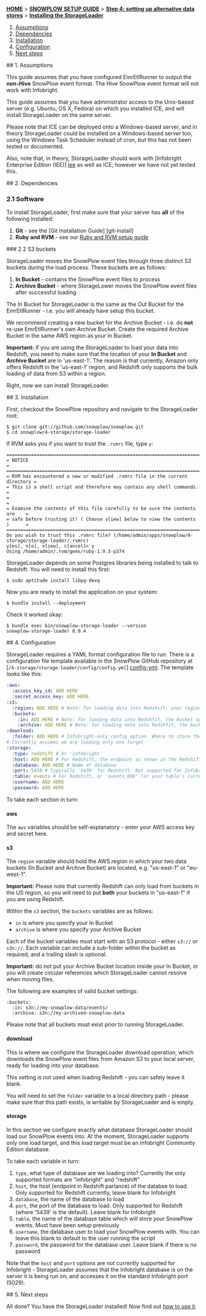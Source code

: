 [**HOME**](Home) > [**SNOWPLOW SETUP GUIDE**](Setting-up-SnowPlow) > [**Step 4: setting up alternative data stores**](Setting-up-alternative-data-stores) > [**Installing the StorageLoader**](1-Installing-the-StorageLoader)

1. [Assumptions](#assumptions)
2. [Dependencies](#dependencies)
3. [Installation](#installation)
4. [Configuration](#configuration)
5. [Next steps](#next-steps)

<a name="assumptions" />
## 1. Assumptions

This guide assumes that you have configured EmrEtlRunner to output the **non-Hive** SnowPlow event format. The Hive SnowPlow event format will not work with Infobright.

This guide assumes that you have administrator access to the Unix-based server (e.g. Ubuntu, OS X, Fedora) on which you installed ICE, and will install StorageLoader on the same server.

Please note that ICE can be deployed onto a Windows-based server, and in theory StorageLoader could be installed on a Windows-based server too, using the Windows Task Scheduler instead of cron, but this has not been tested or documented.

Also, note that, in theory, StorageLoader should work with [Infobright Enterprise Edition (IEE)] [iee] as well as ICE; however we have not yet tested this.

<a name="dependencies"/>
## 2. Dependencies

### 2.1 Software

To install StorageLoader, first make sure that your server has **all** of the following installed:

1. **Git** - see the [Git Installation Guide] [git-install]
2. **Ruby and RVM** - see our [Ruby and RVM setup guide](Ruby-and-RVM-setup)

<a name="s3-buckets"/>
### 2.2 S3 buckets

StorageLoader moves the SnowPlow event files through three distinct S3 buckets during
the load process. These buckets are as follows:

1. **In Bucket** - contains the SnowPlow event files to process
2. **Archive Bucket** - where StorageLower moves the SnowPlow
   event files after successful loading

The In Bucket for StorageLoader is the same as the Out Bucket for the EmrEtlRunner -
i.e. you will already have setup this bucket.

We recommend creating a new bucket for the Archive Bucket - i.e. do **not** re-use
EmrEtlRunner's own Archive Bucket. Create the required Archive Bucket in the same
AWS region as your In Bucket.

**Important:** if you are using the StorageLoader to load your data into Redshift, you need to make sure that the location of your **In Bucket** and **Archive Bucket** are in 'us-east-1'. The reason is that currently, Amazon only offers Redshift in the 'us-east-1' region, and Redshift only supports the bulk loading of data from S3 within a region.

Right, now we can install StorageLoader.

<a name="installation"/>
## 3. Installation

First, checkout the SnowPlow repository and navigate to the StorageLoader root:

    $ git clone git://github.com/snowplow/snowplow.git
    $ cd snowplow/4-storage/storage-loader

If RVM asks you if you want to trust the `.rvmrc` file, type `y`:

    ==============================================================================
    = NOTICE                                                                     =
    ==============================================================================
    = RVM has encountered a new or modified .rvmrc file in the current directory =
    = This is a shell script and therefore may contain any shell commands.       =
    =                                                                            =
    = Examine the contents of this file carefully to be sure the contents are    =
    = safe before trusting it! ( Choose v[iew] below to view the contents )      =
    ==============================================================================
    Do you wish to trust this .rvmrc file? (/home/admin/apps/snowplow/4-storage/storage-loader/.rvmrc)
    y[es], n[o], v[iew], c[ancel]> y 
    Using /home/admin/.rvm/gems/ruby-1.9.3-p374

StorageLoader depends on some Postgres libraries being installed to talk to Redshift. You will need to install this first:

    $ sudo aptitude install libpq-devq

Now you are ready to install the application on your system:

    $ bundle install --deployment

Check it worked okay:

    $ bundle exec bin/snowplow-storage-loader --version
    snowplow-storage-loader 0.0.4

<a name="configuration"/>
## 4. Configuration

StorageLoader requires a YAML format configuration file to run. There is a configuration
file template available in the SnowPlow GitHub repository at 
[`/4-storage/storage-loader/config/config.yml`] [config-yml]. The template looks like this:

```yaml
:aws:
  :access_key_id: ADD HERE
  :secret_access_key: ADD HERE
:s3:
  :region: ADD HERE # Note: for loading data into Redshift, your region needs to be 'us-east-1'
  :buckets:
    :in: ADD HERE # Note: for loading data into Redshfit, the bucket specified here must be located in 'us-east-1'
    :archive: ADD HERE # Note: for loading data into Redshfit, the bucket specified here must be located in 'us-east-1'
:download:
  :folder: ADD HERE # Infobright-only config option. Where to store the downloaded files. Note: only relevant for Infobright loads (not Redshift)
# Currently assumes we are loading only one target
:storage:
  :type: redshift # Or 'infobright'
  :host: ADD HERE # For Redshift, the endpoint as shown in the Redshift console. Not supported for Infobright currently
  :database: ADD HERE # Name of database 
  :port: 5439 # Typically '5439' for Redshift. Not supported for Infobright currently
  :table: events # For Redshift, or 'events_008' (or your table's current version) for Infobright
  :username: ADD HERE 
  :password: ADD HERE 
```

To take each section in turn:

#### aws

The `aws` variables should be self-explanatory - enter your AWS access
key and secret here.

#### s3

The `region` variable should hold the AWS region in which your two data
buckets (In Bucket and Archive Bucket) are located, e.g. "us-east-1"
or "eu-west-1".

**Important:** Please note that currently Redshift can only load from buckets in the US region, so you will need to put **both** your buckets in "us-east-1" if you are using Redshift.

Within the `s3` section, the `buckets` variables are as follows:

* `in` is where you specify your In Bucket
* `archive` is where you specify your Archive Bucket

Each of the bucket variables must start with an S3 protocol - either
`s3://` or `s3n://`. Each variable can include a sub-folder within the
bucket as required, and a trailing slash is optional.

**Important:** do not put your Archive Bucket location inside your In Bucket, or you will create circular references which StorageLoader cannot resolve when moving files.

The following are examples of valid bucket settings:

    :buckets:
      :in: s3n://my-snowplow-data/events/
      :archive: s3n://my-archived-snowplow-data

Please note that all buckets must exist prior to running StorageLoader.

#### download

This is where we configure the StorageLoader download operation, which
downloads the SnowPlow event files from Amazon S3 to your local server, 
ready for loading into your database.

This setting is not used when loading Redshift - you can safely leave it
blank.

You will need to set the `folder` variable to a local directory path -
please make sure that this path exists, is writable by StorageLoader
and is empty.

#### storage

In this section we configure exactly what database StorageLoader should
load our SnowPlow events into. At the moment, StorageLoader supports
only one load target, and this load target must be an Infobright
Community Edition database.

To take each variable in turn:

1. `type`, what type of database are we loading into? Currently the
   only supported formats are "infobright" and "redshift"
2. `host`, the host (endpoint in Redshift parlance) of the databse to
   load. Only supported for Redshift currently, leave blank for Infobright
3. `database`, the name of the database to load
4. `port`, the port of the database to load. Only supported for Redshift
   (where '5439' is the default). Leave blank for Infobright
5. `table`, the name of the database table which will store your
   SnowPlow events. Must have been setup previously  
6. `username`, the database user to load your SnowPlow events with.
   You can leave this blank to default to the user running the script
7. `password`, the password for the database user. Leave blank if there
   is no password

Note that the `host` and `port` options are not currently supported for
Infobright - StorageLoader assumes that the Infobright database is on the
server it is being run on, and accesses it on the standard Infobright port (5029).

<a name="next-steps" />
## 5. Next steps

All done? You have the StorageLoader installed! Now find out [how to use it](2-using-the-storageloader).

[ice]: http://www.infobright.org/
[iee]: http://www.infobright.com/Products/
[config-yml]: https://github.com/snowplow/snowplow/blob/master/4-storage/storage-loader/config/config.yml